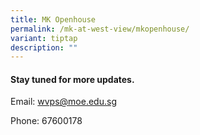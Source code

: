 ```yaml
---
title: MK Openhouse
permalink: /mk-at-west-view/mkopenhouse/
variant: tiptap
description: ""
---
```

<h4><strong>Stay tuned for more updates.</strong></h4>
<p>Email: <a href="mailto:wvps@moe.edu.sg" rel="noopener noreferrer nofollow" target="_blank">wvps@moe.edu.sg</a>
</p>
<p>Phone: 67600178</p>